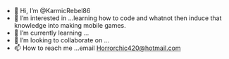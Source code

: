 - 👋 Hi, I’m @KarmicRebel86
- 👀 I’m interested in ...learning how to code and whatnot then induce that knowledge into making mobile games.
- 🌱 I’m currently learning ...
- 💞️ I’m looking to collaborate on ...
- 📫 How to reach me ...email Horrorchic420@hotmail.com 

<!---
VirgoVixen86/VirgoVixen86 is a ✨ special ✨ repository because its `README.md` (this file) appears on your GitHub profile.
You can click the Preview link to take a look at your changes.
--->
